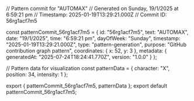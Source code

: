 // Pattern commit for "AUTOMAX"
// Generated on Sunday, 19/1/2025 at 6:59:21 pm
// Timestamp: 2025-01-19T13:29:21.000Z
// Commit ID: 56rg1acf7m5

const patternCommit_56rg1acf7m5 = {
  id: "56rg1acf7m5",
  text: "AUTOMAX",
  date: "19/1/2025",
  time: "6:59:21 pm",
  dayOfWeek: "Sunday",
  timestamp: "2025-01-19T13:29:21.000Z",
  type: "pattern-generation",
  purpose: "GitHub contribution graph pattern",
  coordinates: {
    x: 52,
    y: 3
  },
  metadata: {
    generatedAt: "2025-07-24T18:24:41.770Z",
    version: "1.0.0"
  }
};

// Pattern data for visualization
const patternData = {
  character: "X",
  position: 34,
  intensity: 1
};

export { patternCommit_56rg1acf7m5, patternData };
export default patternCommit_56rg1acf7m5;
